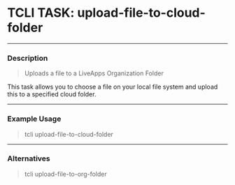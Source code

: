 # TCLI TASK: upload-file-to-cloud-folder

---
### Description
> Uploads a file to a LiveApps Organization Folder

This task allows you to choose a file on your local file system and upload this to a specified cloud folder.

---
### Example Usage
> tcli upload-file-to-cloud-folder

---
### Alternatives
> tcli upload-file-to-org-folder
